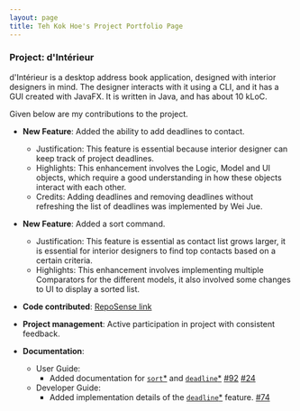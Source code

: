```yaml
---
layout: page
title: Teh Kok Hoe's Project Portfolio Page
---
```


### Project: d'Intérieur

d'Intérieur is a desktop address book application, designed with interior designers in mind. The designer interacts with it using a CLI, and it has a GUI created with JavaFX. It is written in Java, and has about 10 kLoC.


Given below are my contributions to the project.

* **New Feature**: Added the ability to add deadlines to contact.
  * Justification: This feature is essential because interior designer can keep track of project deadlines.
  * Highlights: This enhancement involves the Logic, Model and UI objects, which require a good understanding in how these objects interact with  each other.
  * Credits: Adding deadlines and removing deadlines without refreshing
    the list of deadlines was implemented by Wei Jue.

* **New Feature**: Added a sort command.
  * Justification: This feature is essential as contact list grows larger, it is essential for interior designers to find top contacts based on a certain criteria.
  * Highlights: This enhancement involves implementing multiple
    Comparators for the different models, it also involved some changes to 
    UI to display a sorted list.

* **Code contributed**: [RepoSense link](https://nus-cs2103-ay2122s2.github.io/tp-dashboard/?search=T12&sort=groupTitle&sortWithin=title&timeframe=commit&mergegroup=&groupSelect=groupByRepos&breakdown=true&checkedFileTypes=docs~functional-code~test-code~other&since=2022-02-18&tabOpen=true&tabType=authorship&tabAuthor=tehkokhoe&tabRepo=AY2122S2-CS2103T-T12-2%2Ftp%5Bmaster%5D&authorshipIsMergeGroup=false&authorshipFileTypes=docs~functional-code~test-code~other&authorshipIsBinaryFileTypeChecked=false)

* **Project management**:
  Active participation in project with consistent feedback.

* **Documentation**:
  * User Guide:
    * Added documentation for [`sort`*](https://ay2122s2-cs2103t-t12-2.github.io/tp/UserGuide.html#prioritising-relevant-contacts-to-you--sort) and [`deadline`*](https://ay2122s2-cs2103t-t12-2.github.io/tp/UserGuide.html#adding-deadlines-to-meet-in-relation-to-a-contact--deadline) [#92](https://github.com/AY2122S2-CS2103T-T12-2/tp/pull/92) [#24](https://github.com/AY2122S2-CS2103T-T12-2/tp/pull/24)
  * Developer Guide:
    * Added implementation details of the [`deadline`*](https://ay2122s2-cs2103t-t12-2.github.io/tp/DeveloperGuide.html#deadline-feature) feature. [#74](https://github.com/AY2122S2-CS2103T-T12-2/tp/pull/74)

